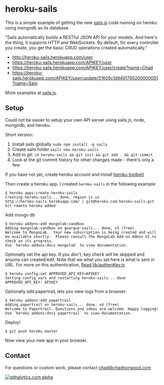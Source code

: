 # heroku-sails

This is a simple example of getting the new [sails.js](http://sailsjs.com/)
code running on heroku using mongodb as its database. 

"Sails automatically builds a RESTful JSON API for your models. And here's the thing,
it supports HTTP and WebSockets. By default, for every controller you create, 
you get the basic CRUD operations created automatically."

* http://heroku-sails.herokuapp.com/user
* https://heroku-sails.herokuapp.com/APIKEY/user
* https://heroku-sails.herokuapp.com/APIKEY/user/create?name=Chad
* https://heroku-sails.herokuapp.com/APIKEY/user/update/51605c1d9491790200000001?name=Sam

More examples at [sails.js](http://sailsjs.com/).

## Setup

Could not be easier to setup your own API server using sails.js, node, mongodb, and heroku.

Short version:  

1. Install sails globally `sudo npm install -g sails`
1. Create sails folder `sails new heroku-sails`
1. Add to git: `cd heroku-sails && git init && git add . && git commit`
1. Look at the git commit history for other changes made - there's only a few 

If you have not yet, create heroku account and install [heroku 
toolbelt](https://toolbelt.heroku.com/)

Then create a heroku app.  I created `heroku-sails` in the following example:

	$ heroku apps:create heroku-sails
	Creating heroku-sails... done, region is us
	http://heroku-sails.herokuapp.com/ | git@heroku.com:heroku-sails.git
	Git remote heroku added


Add mongo db 

	$ heroku addons:add mongolab:sandbox
	Adding mongolab:sandbox on goargue-sails... done, v3 (free)
	Welcome to MongoLab.  Your new subscription is being created and will be available shortly.  Please consult the MongoLab Add-on Admin UI to check on its progress.
	Use `heroku addons:docs mongolab` to view documentation.
	

Optionally set the api key. If you don't, key check will be skipped and anyone can created/edit.
Note that we what you set here is what is sent in URL.  For more on this authentication,
[Read lib/authenKey.js](lib/authenKey.js)

	$ heroku config:set APPROVED_API_KEY=APIKEY
	Setting config vars and restarting heroku-sails... done
	APPROVED_API_KEY: APIKEY


Optionally add papertrail, lets you view logs from a browser:

	$ heroku addons:add papertrail
	Adding papertrail on heroku-sails... done, v4 (free)
	Welcome to Papertrail. Questions and ideas are welcome. Happy logging!
	Use `heroku addons:docs papertrail` to view documentation.

Deploy!

	$ git push heroku master

Now view your new app in your browser.

## Contact

For questions or custom work, please contact chad@chadnorwood.com


[![githalytics.com alpha](https://cruel-carlota.pagodabox.com/4931c91b33d5ace57a560b8603f28f16 "githalytics.com")](http://githalytics.com/chadn/heroku-sails)
